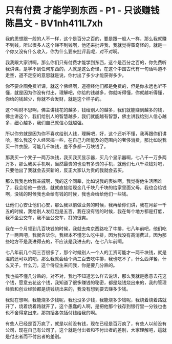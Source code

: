 # 只有付费 才能学到东西 - P1 - 只谈赚钱陈昌文 - BV1nh411L7xh

我的思想跟一般的人不一样，这个是百分之百的，要是跟一般人一样，那么我就赚不到钱，所以很多人这个赚不到钱啊，他还来批评我，我就觉得蛮奇怪的，就是一个你又没有什么收入，你为什么要来批评我呢，对不对啊。

我我跟大家讲啊，那么你们只有付费才能学到东西，这个是百分之百的，你免费听我讲课，是学不到任何东西的，人就是这么奇怪，在这个中国古代有一句话叫道不走空，道不走空的意思就是说，你付出了多少才能获得多少。

你不要企图免费听课，就这个佛经啊，道德经他们都是免费的，但是你永远也听不懂，就是因为你没有付出，理解吧，你给的钱越多，你就听得懂，你就越听得懂，你给的钱越少，你就不会发财，就是这个样子的。

这个叫财不思啊，佛主讲钱花的越多，钱给别人的越多，我们就能赚到越多的钱，佛主讲这个，我们给别人的智慧越多，我们就能越有智慧，佛主讲我给别人信心越多，细心越多，我们自己就信心就越强。

所以你穷就是因为你不喜欢给别人钱，理解吧，好，这个还听不懂，我再跟你们讲哈，那么我这个人经常搞一些，在自己力所能及的范围内的奢侈消费，那比如说我买一件衣服，可能几千块钱，差不多都一万块钱了。

那我买一个凳子一两万块钱，我买我买显示器，买几个显示器啊，七八千一万多两万多，那么我买手机啊，当然最贵的也没有多贵的手机，就他们七八千块钱对吧，只要他出了我就会去买新的，反正大家认为贵的我就会去买。

那么我我也给我亲戚啊，我的这个同辈，比如说我的表妹啊，我觉得他生活困难了，我会给他一些钱，就就直接给现金几千块几千块的给家里面父母，我也会给钱啊，没钱的时候我也会给有钱的时候，我也会给给他们一些钱。

让他们心安让他们心安，那么我以前做业务的时候，我再给你们讲，我在月薪一千五的时候，我给别人发红包是五百，我在没有钱的时候，我在每个地方都是打低，我不坐公交车，我不坐公交车，打的很爽。

我在一个月领到几百块钱的时候，我就去南京西路吃了牛排，七八年前吧，他们吃了一两百吧，我就告诉你，我根本不懂怎么吃牛排，因为我没有高消费过，因为那些地方不是我进得去的，不应该是我进去的，在七八年前啊。

七八年前几个两三百很多了，那个时候别人一个人的工资可能才一两千块钱，就是混的还可以的吧，那么我就会给个两三百去吃牛排，我也吃不了，什么西洋餐，什么叉子，什么刀，这个侍应生来问我，你是要几分熟的。

我也搞不懂几分熟的，对不对，我也不知道怎么样去说话，那么我就是愿意去花这个钱，愿意去花这个钱，我知道了很多赚钱的秘密，都是烧钱烧出来的，我的管理经验和创业经验都是烧钱烧出来的，我没有想到要去赚多少钱。

我就在想啊，我能烧多少钱呢，我也没多少钱，我能烧多少钱呢，我烧着烧着路就开了，烧着烧着路就开了，这个愚蠢的人啊，是把他那个钱存到银行里一分钱也也也不舍得拿出来，那包括各包括付钱给我的啊。

有些人已经是百万疯了，就是以前没有钱，现在已经是百万疯了，有些人以前没有公司，现在自己有公司了，这个就是付出者和不付出者的差别，大家理解吧，這就是付出者而不付出者的差別。

